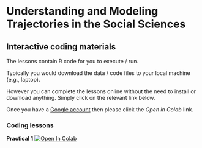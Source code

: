 # Understanding and Modeling Trajectories in the Social Sciences

## Interactive coding materials

The lessons contain R code for you to execute / run.

Typically you would download the data / code files to your local machine (e.g., laptop).

However you can complete the lessons online without the need to install or download anything. Simply click on the relevant link below.

Once you have a [Google account](https://support.google.com/accounts/answer/27441?hl=en) then please click the *Open in Colab* link.

### Coding lessons

**Practical 1** [![Open In Colab](https://colab.research.google.com/assets/colab-badge.svg)](https://colab.research.google.com/github/DiarmuidM/sgsss-modeling-trajectories-2024/blob/main/code/sgsss-2024-modeling-traj-charity-density-2024-06-05.ipynb)